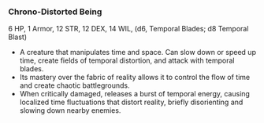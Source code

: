 ### Chrono-Distorted Being

6 HP, 1 Armor, 12 STR, 12 DEX, 14 WIL, (d6, Temporal Blades; d8 Temporal Blast)

- A creature that manipulates time and space. Can slow down or speed up time, create fields of temporal distortion, and attack with temporal blades.
- Its mastery over the fabric of reality allows it to control the flow of time and create chaotic battlegrounds.
- When critically damaged, releases a burst of temporal energy, causing localized time fluctuations that distort reality, briefly disorienting and slowing down nearby enemies.


